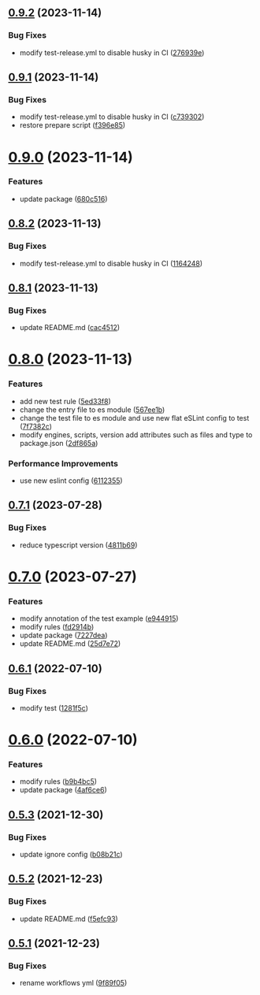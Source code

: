 ## [0.9.2](https://github.com/VicSolWang/eslint-config-wzx/compare/v0.9.1...v0.9.2) (2023-11-14)


### Bug Fixes

* modify test-release.yml to disable husky in CI ([276939e](https://github.com/VicSolWang/eslint-config-wzx/commit/276939ecc58e40c66641dfe8992ca6b7dba70282))

## [0.9.1](https://github.com/VicSolWang/eslint-config-wzx/compare/v0.9.0...v0.9.1) (2023-11-14)


### Bug Fixes

* modify test-release.yml to disable husky in CI ([c739302](https://github.com/VicSolWang/eslint-config-wzx/commit/c739302d2aeb556164cef875c25caa008e090076))
* restore prepare script ([f396e85](https://github.com/VicSolWang/eslint-config-wzx/commit/f396e857732edee4962e1cf8bdd7c7859564c79b))

# [0.9.0](https://github.com/VicSolWang/eslint-config-wzx/compare/v0.8.2...v0.9.0) (2023-11-14)


### Features

* update package ([680c516](https://github.com/VicSolWang/eslint-config-wzx/commit/680c51693e2bd983218f329bb2d8d601e2a763b0))

## [0.8.2](https://github.com/VicSolWang/eslint-config-wzx/compare/v0.8.1...v0.8.2) (2023-11-13)


### Bug Fixes

* modify test-release.yml to disable husky in CI ([1164248](https://github.com/VicSolWang/eslint-config-wzx/commit/1164248e7ba3d7180be4561ef7dda6327570008e))

## [0.8.1](https://github.com/VicSolWang/eslint-config-wzx/compare/v0.8.0...v0.8.1) (2023-11-13)


### Bug Fixes

* update README.md ([cac4512](https://github.com/VicSolWang/eslint-config-wzx/commit/cac4512374bff97e0d3312f6c18195232674adc1))

# [0.8.0](https://github.com/VicSolWang/eslint-config-wzx/compare/v0.7.1...v0.8.0) (2023-11-13)


### Features

* add new test rule ([5ed33f8](https://github.com/VicSolWang/eslint-config-wzx/commit/5ed33f87dad4c68dd736c117fd9550383235488f))
* change the entry file to es module ([567ee1b](https://github.com/VicSolWang/eslint-config-wzx/commit/567ee1b7c2b13f1dc50f379701faddab99180f75))
* change the test file to es module and use new flat eSLint config to test ([7f7382c](https://github.com/VicSolWang/eslint-config-wzx/commit/7f7382c7035ee0401a2f83e43a4e3cc91269acec))
* modify engines, scripts, version add attributes such as files and type to package.json ([2df865a](https://github.com/VicSolWang/eslint-config-wzx/commit/2df865acfb39cec0f691908a96e787c7dd6c2119))


### Performance Improvements

* use new eslint config ([6112355](https://github.com/VicSolWang/eslint-config-wzx/commit/61123551e1e1b5d78240d5f9348cd92fda15ef8a))

## [0.7.1](https://github.com/VicSolWang/eslint-config-wzx/compare/v0.7.0...v0.7.1) (2023-07-28)


### Bug Fixes

* reduce typescript version ([4811b69](https://github.com/VicSolWang/eslint-config-wzx/commit/4811b69bd693019495c763194396b728e5c069a4))

# [0.7.0](https://github.com/VicSolWang/eslint-config-wzx/compare/v0.6.1...v0.7.0) (2023-07-27)


### Features

* modify annotation of the test example ([e944915](https://github.com/VicSolWang/eslint-config-wzx/commit/e944915340eb55e2a9352cc1be30c489b2c82466))
* modify rules ([fd2914b](https://github.com/VicSolWang/eslint-config-wzx/commit/fd2914be751f7a79ce6b3205e338f4fa58536d84))
* update package ([7227dea](https://github.com/VicSolWang/eslint-config-wzx/commit/7227dead2365b88d2cb7f469657b29d85897e307))
* update README.md ([25d7e72](https://github.com/VicSolWang/eslint-config-wzx/commit/25d7e72ef40ef28a15ed2293b91dec6c4bfc8d11))

## [0.6.1](https://github.com/VicSolWang/eslint-config-wzx/compare/v0.6.0...v0.6.1) (2022-07-10)


### Bug Fixes

* modify test ([1281f5c](https://github.com/VicSolWang/eslint-config-wzx/commit/1281f5c2dd3dde814a30088d1e8e5c71c6663760))

# [0.6.0](https://github.com/VicSolWang/eslint-config-wzx/compare/v0.5.3...v0.6.0) (2022-07-10)


### Features

* modify rules ([b9b4bc5](https://github.com/VicSolWang/eslint-config-wzx/commit/b9b4bc5fb628b6ddee22b225b18c276abca347fc))
* update package ([4af6ce6](https://github.com/VicSolWang/eslint-config-wzx/commit/4af6ce6be279ec3bc51610a5c3864a92ec832dcd))

## [0.5.3](https://github.com/VicSolWang/eslint-config-wzx/compare/v0.5.2...v0.5.3) (2021-12-30)


### Bug Fixes

* update ignore config ([b08b21c](https://github.com/VicSolWang/eslint-config-wzx/commit/b08b21ca7824861e4023482325fb50f6333e2a3c))

## [0.5.2](https://github.com/VicSolWang/eslint-config-wzx/compare/v0.5.1...v0.5.2) (2021-12-23)


### Bug Fixes

* update README.md ([f5efc93](https://github.com/VicSolWang/eslint-config-wzx/commit/f5efc93b7663f65eafcce2ecec60dcad6edfb80c))

## [0.5.1](https://github.com/VicSolWang/eslint-config-wzx/compare/v0.5.0...v0.5.1) (2021-12-23)


### Bug Fixes

* rename workflows yml ([9f89f05](https://github.com/VicSolWang/eslint-config-wzx/commit/9f89f05e4756ce3267cedaad09bf9e777da21edf))
